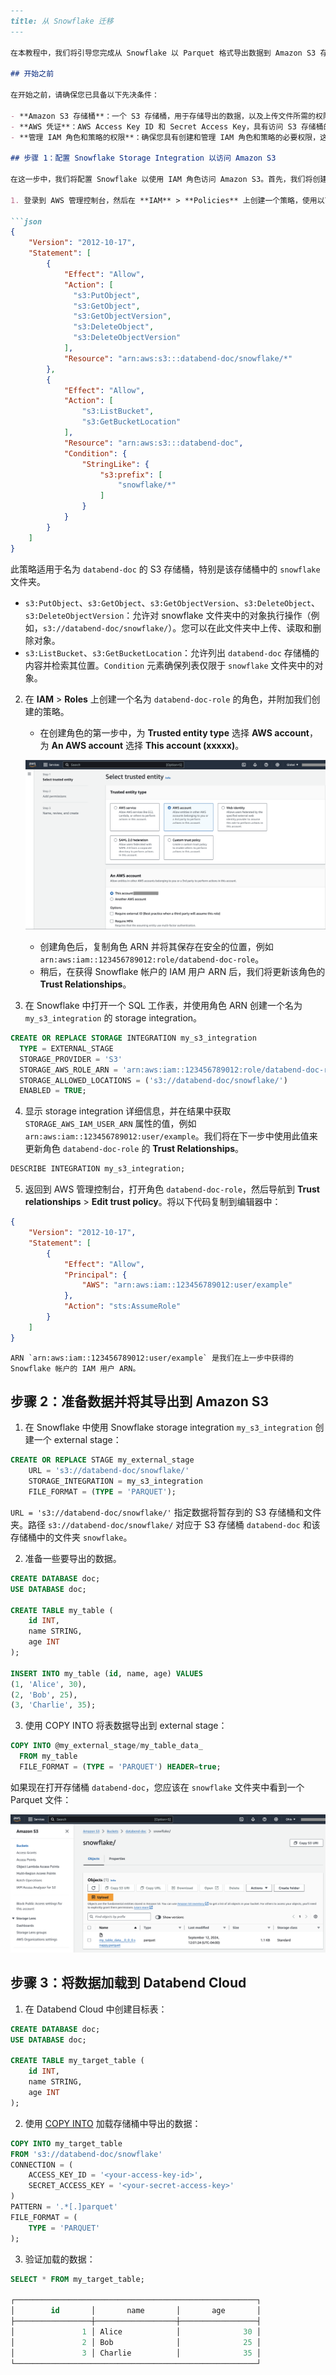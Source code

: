 ```markdown
---
title: 从 Snowflake 迁移
---

在本教程中，我们将引导您完成从 Snowflake 以 Parquet 格式导出数据到 Amazon S3 存储桶，然后将其加载到 Databend Cloud 的过程。

## 开始之前

在开始之前，请确保您已具备以下先决条件：

- **Amazon S3 存储桶**：一个 S3 存储桶，用于存储导出的数据，以及上传文件所需的权限。[了解如何创建 S3 存储桶](https://docs.aws.amazon.com/AmazonS3/latest/userguide/create-bucket-overview.html)。在本教程中，我们使用 `s3://databend-doc/snowflake/` 作为暂存导出数据的位置。
- **AWS 凭证**：AWS Access Key ID 和 Secret Access Key，具有访问 S3 存储桶的足够权限。[管理您的 AWS 凭证](https://docs.aws.amazon.com/general/latest/gr/aws-sec-cred-types.html#access-keys-and-secret-access-keys)。
- **管理 IAM 角色和策略的权限**：确保您具有创建和管理 IAM 角色和策略的必要权限，这些权限是配置 Snowflake 和 Amazon S3 之间访问所必需的。[了解有关 IAM 角色和策略的信息](https://docs.aws.amazon.com/IAM/latest/UserGuide/id_roles.html)。

## 步骤 1：配置 Snowflake Storage Integration 以访问 Amazon S3

在这一步中，我们将配置 Snowflake 以使用 IAM 角色访问 Amazon S3。首先，我们将创建一个 IAM 角色，然后使用该角色建立 Snowflake Storage Integration，以实现安全的数据访问。

1. 登录到 AWS 管理控制台，然后在 **IAM** > **Policies** 上创建一个策略，使用以下 JSON 代码：

```json
{
    "Version": "2012-10-17",
    "Statement": [
        {
            "Effect": "Allow",
            "Action": [
              "s3:PutObject",
              "s3:GetObject",
              "s3:GetObjectVersion",
              "s3:DeleteObject",
              "s3:DeleteObjectVersion"
            ],
            "Resource": "arn:aws:s3:::databend-doc/snowflake/*"
        },
        {
            "Effect": "Allow",
            "Action": [
                "s3:ListBucket",
                "s3:GetBucketLocation"
            ],
            "Resource": "arn:aws:s3:::databend-doc",
            "Condition": {
                "StringLike": {
                    "s3:prefix": [
                        "snowflake/*"
                    ]
                }
            }
        }
    ]
}
```

此策略适用于名为 `databend-doc` 的 S3 存储桶，特别是该存储桶中的 `snowflake` 文件夹。

- `s3:PutObject`、`s3:GetObject`、`s3:GetObjectVersion`、`s3:DeleteObject`、`s3:DeleteObjectVersion`：允许对 snowflake 文件夹中的对象执行操作（例如，`s3://databend-doc/snowflake/`）。您可以在此文件夹中上传、读取和删除对象。
- `s3:ListBucket`、`s3:GetBucketLocation`：允许列出 `databend-doc` 存储桶的内容并检索其位置。`Condition` 元素确保列表仅限于 `snowflake` 文件夹中的对象。

2. 在 **IAM** > **Roles** 上创建一个名为 `databend-doc-role` 的角色，并附加我们创建的策略。
    - 在创建角色的第一步中，为 **Trusted entity type** 选择 **AWS account**，为 **An AWS account** 选择 **This account (xxxxx)**。

    ![alt text](../../../../static/img/documents/tutorials/trusted-entity.png)

    - 创建角色后，复制角色 ARN 并将其保存在安全的位置，例如 `arn:aws:iam::123456789012:role/databend-doc-role`。
    - 稍后，在获得 Snowflake 帐户的 IAM 用户 ARN 后，我们将更新该角色的 **Trust Relationships**。

3. 在 Snowflake 中打开一个 SQL 工作表，并使用角色 ARN 创建一个名为 `my_s3_integration` 的 storage integration。

```sql
CREATE OR REPLACE STORAGE INTEGRATION my_s3_integration
  TYPE = EXTERNAL_STAGE
  STORAGE_PROVIDER = 'S3'
  STORAGE_AWS_ROLE_ARN = 'arn:aws:iam::123456789012:role/databend-doc-role'
  STORAGE_ALLOWED_LOCATIONS = ('s3://databend-doc/snowflake/')
  ENABLED = TRUE; 
```

4. 显示 storage integration 详细信息，并在结果中获取 `STORAGE_AWS_IAM_USER_ARN` 属性的值，例如 `arn:aws:iam::123456789012:user/example`。我们将在下一步中使用此值来更新角色 `databend-doc-role` 的 **Trust Relationships**。

```sql
DESCRIBE INTEGRATION my_s3_integration;
```

5. 返回到 AWS 管理控制台，打开角色 `databend-doc-role`，然后导航到 **Trust relationships** > **Edit trust policy**。将以下代码复制到编辑器中：

```json
{
    "Version": "2012-10-17",
    "Statement": [
        {
            "Effect": "Allow",
            "Principal": {
                "AWS": "arn:aws:iam::123456789012:user/example"
            },
            "Action": "sts:AssumeRole"
        }
    ]
}
```

    ARN `arn:aws:iam::123456789012:user/example` 是我们在上一步中获得的 Snowflake 帐户的 IAM 用户 ARN。

## 步骤 2：准备数据并将其导出到 Amazon S3

1. 在 Snowflake 中使用 Snowflake storage integration `my_s3_integration` 创建一个 external stage：

```sql
CREATE OR REPLACE STAGE my_external_stage 
    URL = 's3://databend-doc/snowflake/' 
    STORAGE_INTEGRATION = my_s3_integration 
    FILE_FORMAT = (TYPE = 'PARQUET');
```

`URL = 's3://databend-doc/snowflake/'` 指定数据将暂存到的 S3 存储桶和文件夹。路径 `s3://databend-doc/snowflake/` 对应于 S3 存储桶 `databend-doc` 和该存储桶中的文件夹 `snowflake`。

2. 准备一些要导出的数据。

```sql
CREATE DATABASE doc;
USE DATABASE doc;

CREATE TABLE my_table (
    id INT,
    name STRING,
    age INT
);

INSERT INTO my_table (id, name, age) VALUES
(1, 'Alice', 30),
(2, 'Bob', 25),
(3, 'Charlie', 35);
```

3. 使用 COPY INTO 将表数据导出到 external stage：

```sql
COPY INTO @my_external_stage/my_table_data_
  FROM my_table
  FILE_FORMAT = (TYPE = 'PARQUET') HEADER=true;
```

如果现在打开存储桶 `databend-doc`，您应该在 `snowflake` 文件夹中看到一个 Parquet 文件：

![alt text](../../../../static/img/documents/tutorials/bucket-folder.png)

## 步骤 3：将数据加载到 Databend Cloud

1. 在 Databend Cloud 中创建目标表：

```sql
CREATE DATABASE doc;
USE DATABASE doc;

CREATE TABLE my_target_table (
    id INT,
    name STRING,
    age INT
);
```

2. 使用 [COPY INTO](/sql/sql-commands/dml/dml-copy-into-table) 加载存储桶中导出的数据：

```sql
COPY INTO my_target_table
FROM 's3://databend-doc/snowflake'
CONNECTION = (
    ACCESS_KEY_ID = '<your-access-key-id>',
    SECRET_ACCESS_KEY = '<your-secret-access-key>'
)
PATTERN = '.*[.]parquet'
FILE_FORMAT = (
    TYPE = 'PARQUET'
);
```

3. 验证加载的数据：

```sql
SELECT * FROM my_target_table;

┌──────────────────────────────────────────────────────┐
│        id       │       name       │       age       │
├─────────────────┼──────────────────┼─────────────────┤
│               1 │ Alice            │              30 │
│               2 │ Bob              │              25 │
│               3 │ Charlie          │              35 │
└──────────────────────────────────────────────────────┘
```
